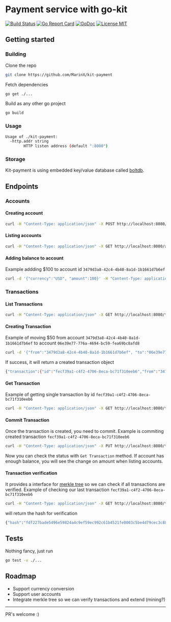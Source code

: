 # Payment service with go-kit
[![Build Status](https://travis-ci.org/MarinX/kit-payment.svg?branch=master)](https://travis-ci.org/MarinX/kit-payment)
[![Go Report Card](https://goreportcard.com/badge/github.com/MarinX/kit-payment)](https://goreportcard.com/report/github.com/MarinX/kit-payment)
[![GoDoc](https://godoc.org/github.com/MarinX/kit-payment?status.svg)](https://godoc.org/github.com/MarinX/kit-payment)
[![License MIT](https://img.shields.io/badge/license-MIT-brightgreen.svg?style=flat)](LICENSE)

## Getting started

### Building
Clone the repo
```sh
git clone https://github.com/MarinX/kit-payment
```
Fetch dependencies
```sh
go get ./...
```
Build as any other go project
```sh
go build
```

### Usage
```sh
Usage of ./kit-payment:
  -http.addr string
        HTTP listen address (default ":8080")
```

### Storage
Kit-payment is using embedded key/value database called [boltdb](https://github.com/boltdb/bolt).

## Endpoints

### Accounts
#### Creating account
```sh
curl -H "Content-Type: application/json" -X POST http://localhost:8080/accounts
```

#### Listing accounts
```sh
curl -H "Content-Type: application/json" -X GET http://localhost:8080/accounts
```

#### Adding balance to account
Example addding $100 to account id `3479d3a8-42c4-4b40-8a1d-1b1661d7b6ef`
```sh
curl -d '{"currency":"USD", "amount":100}' -H "Content-Type: application/json" -X POST http://localhost:8080/accounts/3479d3a8-42c4-4b40-8a1d-1b1661d7b6ef/balances
```

### Transactions
#### List Transactions
```sh
curl -H "Content-Type: application/json" -X GET http://localhost:8080/transactions
```

#### Creating Transaction
Example of moving $50 from account `3479d3a8-42c4-4b40-8a1d-1b1661d7b6ef` to account `06e39e77-776a-4694-bc59-fea69bc8afd8`
```sh
curl -d '{"from":"3479d3a8-42c4-4b40-8a1d-1b1661d7b6ef", "to":"06e39e77-776a-4694-bc59-fea69bc8afd8", "currency":"USD", "amount":50}' -H "Content-Type: application/json" -X POST http://localhost:8080/transactions
```
If success, it will return a created transaction object
```sh
{"transaction":{"id":"fecf39a1-c4f2-4706-8eca-bc71f310eeb6","from":"3479d3a8-42c4-4b40-8a1d-1b1661d7b6ef","to":"06e39e77-776a-4694-bc59-fea69bc8afd8","status":"created","amount":50,"currency":"USD"}}
```

#### Get Transaction
Example of getting single transaction by id `fecf39a1-c4f2-4706-8eca-bc71f310eeb6`
```sh
curl -H "Content-Type: application/json" -X GET http://localhost:8080/transactions/fecf39a1-c4f2-4706-8eca-bc71f310eeb6
```

#### Commit Transaction
Once the transaction is created, you need to commit.
Example is commiting created transaction `fecf39a1-c4f2-4706-8eca-bc71f310eeb6`
```sh
curl -H "Content-Type: application/json" -X PUT http://localhost:8080/transactions/fecf39a1-c4f2-4706-8eca-bc71f310eeb6/commit
```
Now you can check the status with `Get Transaction` method.
If account has enough balance, you will see the change on amount when listing accounts.

#### Transaction verification
It provides a interface for [merkle tree](https://github.com/cbergoon/merkletree) so we can check if all transactions are verified.
Example of checking our last transaction `fecf39a1-c4f2-4706-8eca-bc71f310eeb6`
```sh
curl -H "Content-Type: application/json" -X GET http://localhost:8080/transactions/fecf39a1-c4f2-4706-8eca-bc71f310eeb6/hash
```
will return the hash for verification
```sh
{"hash":"fdf227bade5496e59824a4c9ef59ec992c61b4521fe0003c5be4d79cec3c885c"}
```

## Tests
Nothing fancy, just run
```sh
go test -v ./...
```

## Roadmap
- Support currency conversion
- Support user accounts
- Integrate merkle tree so we can verify transactions and extend (mining?)

<hr/>
PR's welcome :)
